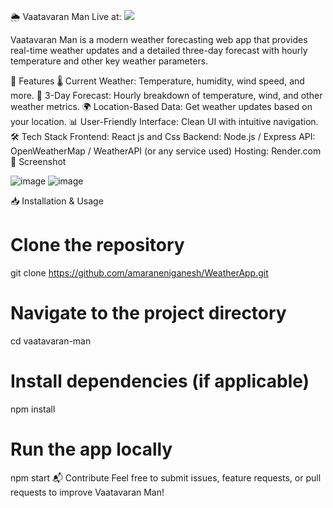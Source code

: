 🌦 Vaatavaran Man
Live at: ![](https://vaatavaranman.onrender.com/)

Vaatavaran Man is a modern weather forecasting web app that provides real-time weather updates and a detailed three-day forecast with hourly temperature and other key weather parameters.

🚀 Features
🌡 Current Weather: Temperature, humidity, wind speed, and more.
📅 3-Day Forecast: Hourly breakdown of temperature, wind, and other weather metrics.
🌍 Location-Based Data: Get weather updates based on your location.
📊 User-Friendly Interface: Clean UI with intuitive navigation.
🛠 Tech Stack
Frontend: React js and Css
Backend: Node.js / Express
API: OpenWeatherMap / WeatherAPI (or any service used)
Hosting: Render.com
📸 Screenshot 

![image](https://github.com/user-attachments/assets/6940b27e-f572-4d5a-917f-0f058ebb89e6)
![image](https://github.com/user-attachments/assets/38648e26-48b5-4339-99b2-c986b937484b)



📥 Installation & Usage

# Clone the repository
git clone https://github.com/amaraneniganesh/WeatherApp.git

# Navigate to the project directory
cd vaatavaran-man

# Install dependencies (if applicable)
npm install

# Run the app locally
npm start
📬 Contribute
Feel free to submit issues, feature requests, or pull requests to improve Vaatavaran Man!
